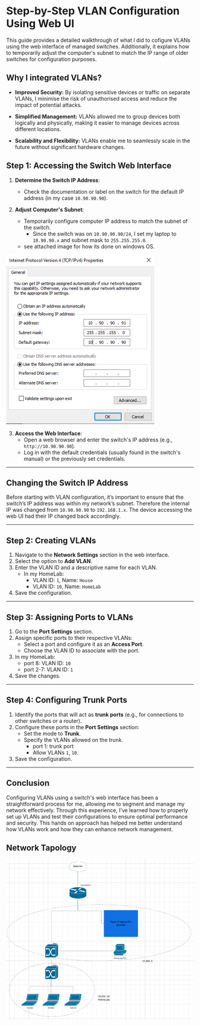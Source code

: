# Step-by-Step VLAN Configuration Using Web UI

This guide provides a detailed walkthrough of what I did to cofigure VLANs using the web interface of managed switches. Additionally, it explains how to temporarily adjust the computer's subnet to match the IP range of older switches for configuration purposes.

## Why I integrated VLANs?
- **Improved Security:** By isolating sensitive devices or traffic on separate VLANs, I minimise the risk of unauthorised access and reduce the impact of potential attacks.

- **Simplified Management:** VLANs allowed me to group devices both logically and physically, making it easier to manage devices across different locations.

- **Scalability and Flexibility:** VLANs enable me to seamlessly scale in the future without significant hardware changes.

## Step 1: Accessing the Switch Web Interface

1. **Determine the Switch IP Address**:
   - Check the documentation or label on the switch for the default IP address (in my case `10.90.90.90`).

2. **Adjust Computer's Subnet**:
   - Temporarily configure computer IP address to match the subnet of the switch.
     - Since the switch was on `10.90.90.90/24`, I set my laptop to `10.90.90.x` and subnet mask to `255.255.255.0`.
   - see attached image for how its done on windows OS.


![computer subnet](../../Images/change_IP.PNG)

3. **Access the Web Interface**:
   - Open a web browser and enter the switch's IP address (e.g., `http://10.90.90.90`).
   - Log in with the default credentials (usually found in the switch's manual) or the previously set credentials.

---

## Changing the Switch IP Address
Before starting with VLAN configuration, it’s important to ensure that the switch’s IP address was within my network’s subnet. Therefore the internal IP was changed from `10.90.90.90` to `192.168.1.x`. The device accessing the web UI had their IP changed back accordingly.

---

## Step 2: Creating VLANs

1. Navigate to the **Network Settings** section in the web interface.
2. Select the option to **Add VLAN**.
3. Enter the VLAN ID and a descriptive name for each VLAN.
   - In my HomeLab:
     - VLAN ID: `1`, Name: `House`
     - VLAN ID: `10`, Name: `HomeLab`
4. Save the configuration.

---

## Step 3: Assigning Ports to VLANs

1. Go to the **Port Settings** section.
2. Assign specific ports to their respective VLANs:
   - Select a port and configure it as an **Access Port**.
   - Choose the VLAN ID to associate with the port.
3. In my HomeLab:
    - port 8: VLAN ID: `10`
    - port 2-7: VLAN ID: `1`
4. Save the changes.

---

## Step 4: Configuring Trunk Ports

1. Identify the ports that will act as **trunk ports** (e.g., for connections to other switches or a router).
2. Configure these ports in the **Port Settings** section:
   - Set the mode to **Trunk**.
   - Specify the VLANs allowed on the trunk. 
     - port 1: trunk port
     - Allow VLANs `1`, `10`.
3. Save the configuration.

---

## Conclusion
Configuring VLANs using a switch's web interface has been a straightforward process for me, allowing me to segment and manage my network effectively. Through this experience, I’ve learned how to properly set up VLANs and test their configurations to ensure optimal performance and security. This hands on approach has helped me better understand how VLANs work and how they can enhance network management.

## Network Tapology

![network tapology](../../Images/Network_Tapology.PNG)